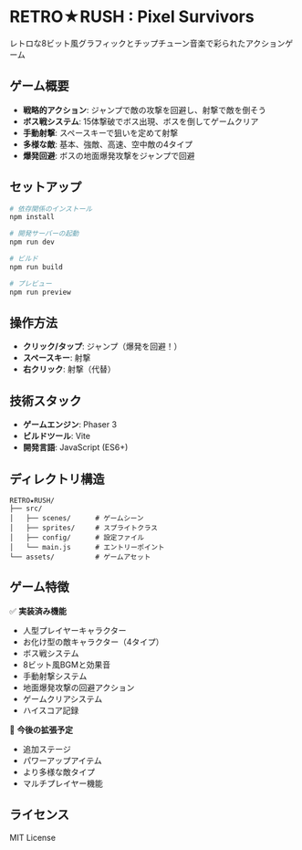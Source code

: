 # RETRO★RUSH : Pixel Survivors

レトロな8ビット風グラフィックとチップチューン音楽で彩られたアクションゲーム

## ゲーム概要

- **戦略的アクション**: ジャンプで敵の攻撃を回避し、射撃で敵を倒そう
- **ボス戦システム**: 15体撃破でボス出現、ボスを倒してゲームクリア
- **手動射撃**: スペースキーで狙いを定めて射撃
- **多様な敵**: 基本、強敵、高速、空中敵の4タイプ
- **爆発回避**: ボスの地面爆発攻撃をジャンプで回避

## セットアップ

```bash
# 依存関係のインストール
npm install

# 開発サーバーの起動
npm run dev

# ビルド
npm run build

# プレビュー
npm run preview
```

## 操作方法

- **クリック/タップ**: ジャンプ（爆発を回避！）
- **スペースキー**: 射撃
- **右クリック**: 射撃（代替）

## 技術スタック

- **ゲームエンジン**: Phaser 3
- **ビルドツール**: Vite
- **開発言語**: JavaScript (ES6+)

## ディレクトリ構造

```
RETRO★RUSH/
├── src/
│   ├── scenes/      # ゲームシーン
│   ├── sprites/     # スプライトクラス
│   ├── config/      # 設定ファイル
│   └── main.js      # エントリーポイント
└── assets/          # ゲームアセット
```

## ゲーム特徴

✅ **実装済み機能**
- 人型プレイヤーキャラクター
- お化け型の敵キャラクター（4タイプ）
- ボス戦システム
- 8ビット風BGMと効果音
- 手動射撃システム
- 地面爆発攻撃の回避アクション
- ゲームクリアシステム
- ハイスコア記録

🚀 **今後の拡張予定**
- 追加ステージ
- パワーアップアイテム
- より多様な敵タイプ
- マルチプレイヤー機能

## ライセンス

MIT License
